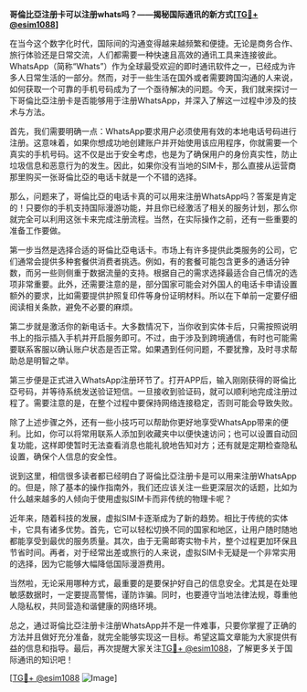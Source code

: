 **哥倫比亞注册卡可以注册whats吗？——揭秘国际通讯的新方式[[TG💪+ @esim1088](https://t.me/s/esim1088)]**

在当今这个数字化时代，国际间的沟通变得越来越频繁和便捷。无论是商务合作、旅行体验还是日常交流，人们都需要一种快速且高效的通讯工具来连接彼此。WhatsApp（简称“Whats”）作为全球最受欢迎的即时通讯软件之一，已经成为许多人日常生活的一部分。然而，对于一些生活在国外或者需要跨国沟通的人来说，如何获取一个可靠的手机号码成为了一个亟待解决的问题。今天，我们就来探讨一下哥倫比亞注册卡是否能够用于注册WhatsApp，并深入了解这一过程中涉及的技术与方法。

首先，我们需要明确一点：WhatsApp要求用户必须使用有效的本地电话号码进行注册。这意味着，如果你想成功地创建账户并开始使用该应用程序，你就需要一个真实的手机号码。这不仅是出于安全考虑，也是为了确保用户的身份真实性，防止垃圾信息和恶意行为的发生。因此，如果你没有当地的SIM卡，那么直接从运营商那里购买一张哥倫比亞的电话卡就是一个不错的选择。

那么，问题来了，哥倫比亞的电话卡真的可以用来注册WhatsApp吗？答案是肯定的！只要你的手机支持国际漫游功能，并且你已经激活了相关的服务计划，那么你就完全可以利用这张卡来完成注册流程。当然，在实际操作之前，还有一些重要的准备工作要做。

第一步当然是选择合适的哥倫比亞电话卡。市场上有许多提供此类服务的公司，它们通常会提供多种套餐供消费者挑选。例如，有的套餐可能包含更多的通话分钟数，而另一些则侧重于数据流量的支持。根据自己的需求选择最适合自己情况的选项非常重要。此外，还需要注意的是，部分国家可能会对外国人的电话卡申请设置额外的要求，比如需要提供护照复印件等身份证明材料。所以在下单前一定要仔细阅读相关条款，避免不必要的麻烦。

第二步就是激活你的新电话卡。大多数情况下，当你收到实体卡后，只需按照说明书上的指示插入手机并开启服务即可。不过，由于涉及到跨境通信，有时也可能需要联系客服以确认账户状态是否正常。如果遇到任何问题，不要犹豫，及时寻求帮助总是明智之举。

第三步便是正式进入WhatsApp注册环节了。打开APP后，输入刚刚获得的哥倫比亞号码，并等待系统发送验证短信。一旦接收到验证码，就可以顺利地完成注册过程了。需要注意的是，在整个过程中要保持网络连接稳定，否则可能会导致失败。

除了上述步骤之外，还有一些小技巧可以帮助你更好地享受WhatsApp带来的便利。比如，你可以将常用联系人添加到收藏夹中以便快速访问；也可以设置自动回复功能，这样即使暂时无法查看消息也能礼貌地告知对方；还有就是定期检查隐私设置，确保个人信息的安全性。

说到这里，相信很多读者都已经明白了哥倫比亞注册卡是可以用来注册WhatsApp的。但是，除了基本的操作指南外，我们还应该关注一些更深层次的话题，比如为什么越来越多的人倾向于使用虚拟SIM卡而非传统的物理卡呢？

近年来，随着科技的发展，虚拟SIM卡逐渐成为了新的趋势。相比于传统的实体卡，它具有诸多优势。首先，它可以轻松切换不同的国家和地区，让用户随时随地都能享受到最优的服务质量。其次，由于无需邮寄实物卡片，整个过程更加环保且节省时间。再者，对于经常出差或旅行的人来说，虚拟SIM卡无疑是一个非常实用的选择，因为它能够大幅降低国际漫游费用。

当然啦，无论采用哪种方式，最重要的是要保护好自己的信息安全。尤其是在处理敏感数据时，一定要提高警惕，谨防诈骗。同时，也要遵守当地法律法规，尊重他人隐私权，共同营造和谐健康的网络环境。

总之，通过哥倫比亞注册卡注册WhatsApp并不是一件难事，只要你掌握了正确的方法并且做好充分准备，就完全能够实现这一目标。希望这篇文章能为大家提供有益的信息和指导。最后，再次提醒大家关注[TG💪+ @esim1088](https://t.me/s/esim1088)，了解更多关于国际通讯的知识吧！

[[TG💪+ @esim1088](https://t.me/s/esim1088) ![Image](https://i.postimg.cc/4NQfJmqS/Snipaste-2025-05-13-00-14-12.png)]